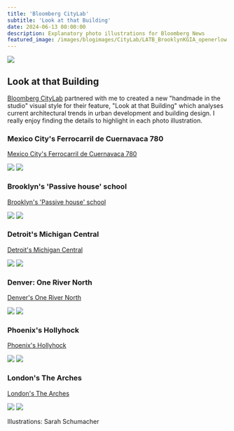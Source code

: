 ```yaml
---
title: 'Bloomberg CityLab'
subtitle: 'Look at that Building'
date: 2024-06-13 00:00:00
description: Explanatory photo illustrations for Bloomberg News
featured_image: /images/blogimages/CityLab/LATB_BrooklynKGIA_openerlow.jpg
---
```


![](/images/blogimages/CityLab/LATB_BrooklynKGIA_openerlow.jpg)

## Look at that Building

[Bloomberg CityLab](https://www.bloomberg.com/citylab) partnered with me to created a new "handmade in the studio" visual style for their feature, "Look at that Building" which analyses current architectural trends in urban development and building design. I really enjoy finding the details to highlight in each photo illustration. 

### Mexico City's Ferrocarril de Cuernavaca 780

[Mexico City's Ferrocarril de Cuernavaca 780](https://www.bloomberg.com/news/features/2025-04-05/mexico-city-office-tower-sets-a-new-standard-for-skinniness?srnd=phx-citylab)
<div class="gallery" data-columns="2">
	<img src="/images/blogimages/CityLab/LATB_Ferrocarril_openerlow.jpg">
	<img src="/images/blogimages/CityLab/LATB_Ferrocarril_p2low.jpg">
</div>

### Brooklyn's 'Passive house' school

[Brooklyn's 'Passive house' school](https://www.bloomberg.com/news/features/2025-02-02/brooklyn-gets-nyc-s-first-passive-house-certified-school-building?srnd=phx-citylab-building-design)
<div class="gallery" data-columns="2">
	<img src="/images/blogimages/CityLab/LATB_BrooklynKGIA_openerlow.jpg">
	<img src="/images/blogimages/CityLab/LATB_BrooklynKGIA_p2.png">
	
</div>

### Detroit's Michigan Central

[Detroit's Michigan Central](https://www.bloomberg.com/news/features/2024-12-31/detroit-s-michigan-central-is-the-building-revival-story-of-2024?srnd=phx-citylab-building-design)
<div class="gallery" data-columns="2">
	<img src="/images/blogimages/CityLab/LATB_MichiganCentral_openerlow.jpg">
	<img src="/images/blogimages/CityLab/LATB_MichiganCentral_p3low.jpg">
</div>

### Denver: One River North

[Denver's One River North](https://www.bloomberg.com/news/features/2024-11-09/this-denver-apartment-building-cracks-it-wide-open?srnd=phx-citylab-building-design)
<div class="gallery" data-columns="2">
	<img src="/images/blogimages/CityLab/LATB_OneRiverNorth_openerlow.jpg">
	<img src="/images/blogimages/CityLab/LATB_OneRiverNorth_p2low.jpg">
</div>

### Phoenix's Hollyhock

[Phoenix's Hollyhock](https://www.bloomberg.com/news/features/2024-10-26/in-phoenix-an-apartment-building-designed-to-fit-in-suburban-sprawl?srnd=phx-citylab-building-design)
<div class="gallery" data-columns="2">
	<img src="/images/blogimages/CityLab/LATB_HollyHock_openerlow.jpg">
	<img src="/images/blogimages/CityLab/LATB_HollyHock_p2low.jpg">
</div>

### London's The Arches

[London's The Arches](https://www.bloomberg.com/news/features/2024-09-28/london-s-arches-rowhouses-recall-city-s-victorian-era-railroad-heyday?srnd=phx-citylab-building-design)
<div class="gallery" data-columns="2">
	<img src="/images/blogimages/CityLab/LATB_theArches_openerlow.jpg">
	<img src="/images/blogimages/CityLab/LATB_TheArches_p2low.jpg">
</div>

<!-- ### Berkeley's Anchor House

[Berkeley's Anchor House](https://www.bloomberg.com/news/features/2024-09-07/uc-berkeley-s-new-anchor-house-dorm-for-transfer-students-aims-to-inspire?srnd=phx-citylab-building-design)
<div class="gallery" data-columns="2">
	<img src="/images/blogimages/CityLab/">
	<img src="/images/blogimages/CityLab/">
</div>

### Chicago: Merchandise Mart

[Chicago's Merchandise Mart](https://www.bloomberg.com/news/features/2024-08-10/chicago-s-art-deco-merchandise-mart-reborn-as-21st-century-office-space?srnd=phx-citylab)
<div class="gallery" data-columns="2">
	<img src="/images/blogimages/CityLab/">
	<img src="/images/blogimages/CityLab/">
</div>

### Detroit: Book Tower

[Detroit's Book Tower](https://www.bloomberg.com/news/features/2024-06-27/detroit-s-book-tower-reopens-after-a-300-million-restoration?srnd=phx-citylab)
<div class="gallery" data-columns="2">
	<img src="/images/blogimages/CityLab/">
	<img src="/images/blogimages/CityLab/">
</div>

### Brooklyn: Eagle + West

[Brooklyn's Eagle + West](https://www.bloomberg.com/news/features/2024-06-13/eagle-west-apartment-towers-in-greenpoint-transform-brooklyn-skyline?srnd=phx-citylab-building-design)
<div class="gallery" data-columns="2">
	<img src="/images/blogimages/CityLab/">
	<img src="/images/blogimages/CityLab/">
</div>
-->

Illustrations: Sarah Schumacher
